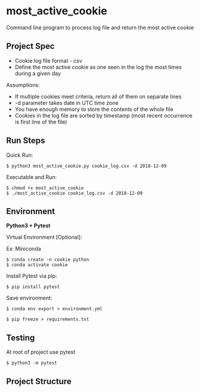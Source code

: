 # most_active_cookie

Command line program to process log file and return the most active cookie

## Project Spec

* Cookie log file format - csv
* Define the most active cookie as one seen in the log the most times during a given day

Assumptions:
* If multiple cookies meet criteria, return all of them on separate lines
* -d parameter takes date in UTC time zone
* You have enough memory to store the contents of the whole file
* Cookies in the log file are sorted by timestamp (most recent occurrence is first line of the file)

## Run Steps

Quick Run:
```
$ python3 most_active_cookie.py cookie_log.csv -d 2018-12-09
```

Executable and Run:
```
$ chmod +x most_active_cookie
$ ./most_active_cookie cookie_log.csv -d 2018-12-09
```

## Environment

**Python3 + Pytest**

Virtual Environment [Optional]:

Ex: Miniconda

```
$ conda create -n cookie python
$ conda activate cookie
```

Install Pytest via pip:
```
$ pip install pytest
```

Save environment:

```
$ conda env export > environment.yml
```
```
$ pip freeze > requirements.txt
```

## Testing

At root of project use pytest

```
$ python3 -m pytest
```

## Project Structure



